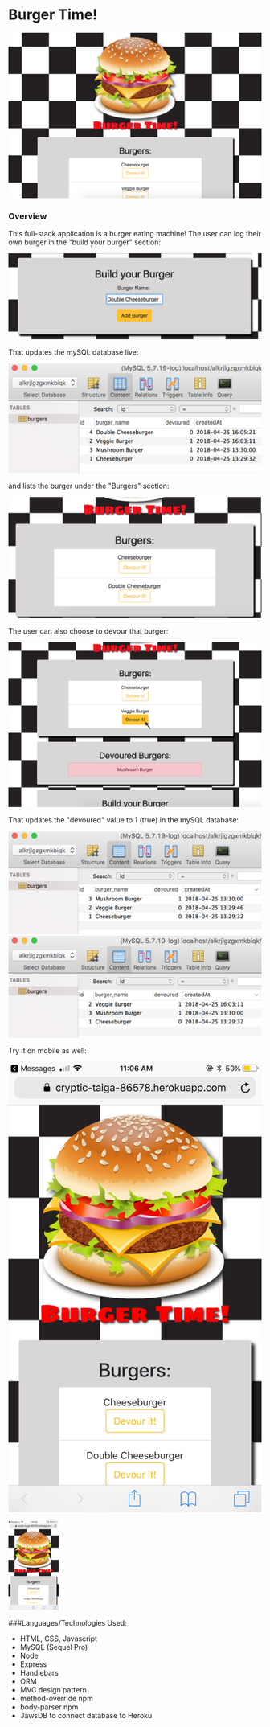 # Burger Time!

![alt text](https://github.com/laurengranada/week-14-burger/blob/master/read-images/homepage.png)

### Overview
This full-stack application is a burger eating machine! The user can log their own burger in the "build your burger" section:

![alt text](https://github.com/laurengranada/week-14-burger/blob/master/read-images/addBurger.png)

That updates the mySQL database live:

![alt text](https://github.com/laurengranada/week-14-burger/blob/master/read-images/mySQLadd.png)

and lists the burger under the "Burgers" section:

![alt text](https://github.com/laurengranada/week-14-burger/blob/master/read-images/burgerAdd.png)

The user can also choose to devour that burger:

![alt text](https://github.com/laurengranada/week-14-burger/blob/master/read-images/burgerDevour.png)

That updates the "devoured" value to 1 (true) in the mySQL database:

![alt text](https://github.com/laurengranada/week-14-burger/blob/master/read-images/before.png)
![alt text](https://github.com/laurengranada/week-14-burger/blob/master/read-images/after.png)

Try it on mobile as well:

![alt text](https://github.com/laurengranada/week-14-burger/blob/master/read-images/mobile.jpeg)

<img src="https://github.com/laurengranada/week-14-burger/blob/master/read-images/mobile.jpeg" width="100">

###Languages/Technologies Used:
- HTML, CSS, Javascript
- MySQL (Sequel Pro)
- Node
- Express
- Handlebars
- ORM
- MVC design pattern
- method-override npm
- body-parser npm
- JawsDB to connect database to Heroku
